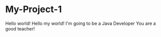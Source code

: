 # My-Project-1
Hello world!
Hello my world! I'm going to be a Java Developer
You are a good teacher!
